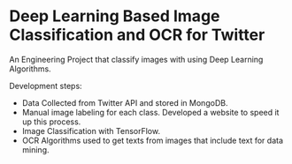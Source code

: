 # Deep Learning Based Image Classification and OCR for Twitter
An Engineering Project that classify images with using Deep Learning Algorithms.

Development steps:

- Data Collected from Twitter API and stored in MongoDB.
- Manual image labeling for each class. Developed a website to speed it up this process.
- Image Classification with TensorFlow.
- OCR Algorithms used to get texts from images that include text for data mining.
